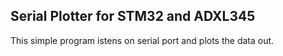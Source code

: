 ## Serial Plotter for STM32 and ADXL345

This simple program istens on serial port and plots the data out.